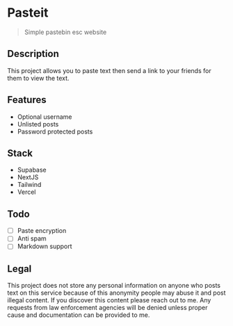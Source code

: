 # Pasteit
> Simple pastebin esc website

## Description
This project allows you to paste text then send a link to your friends for them 
to view the text.

## Features
- Optional username
- Unlisted posts
- Password protected posts

## Stack
- Supabase
- NextJS
- Tailwind
- Vercel

## Todo
- [ ] Paste encryption
- [ ] Anti spam
- [ ] Markdown support

## Legal
This project does not store any personal information on anyone who posts text on
this service because of this anonymity people may abuse it and post illegal
content. If you discover this content please reach out to me. Any requests from
law enforcement agencies will be denied unless proper cause and documentation
can be provided to me.
